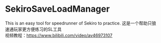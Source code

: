 # SekiroSaveLoadManager
This is an easy tool for speedrunner of Sekiro to practice. 这是一个帮助只狼速通玩家更方便练习的SL工具<br>
    视频教程：https://www.bilibili.com/video/av46973107
